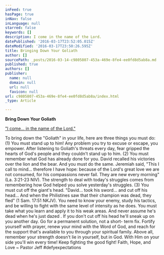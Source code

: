```yaml
---
inFeed: true
hasPage: true
inNav: false
inLanguage: null
starred: false
keywords: []
description: I come in the name of the Lord.
datePublished: '2016-03-17T23:52:05.015Z'
dateModified: '2016-03-17T23:50:26.595Z'
title: Bringing Down Your Goliath
author: []
sourcePath: _posts/2016-03-14-c9805807-453a-469e-8fe4-ee0fd8d5ab8a.md
published: true
authors: []
publisher:
  name: null
  domain: null
  url: null
  favicon: null
url: c9805807-453a-469e-8fe4-ee0fd8d5ab8a/index.html
_type: Article

---
```

**Bring Down Your Goliath**

["I come... in the name of the Lord."][0]

To bring down the "Goliath" in your life, here are three things you must do: (1) You must stand up to him! Any problem you try to excuse or escape, you empower. After listening to Goliath's threats every day, fear gripped the hearts of God's people and they couldn't stand up to him. (2) You must remember what God has already done for you. David recalled his victories over the lion and the bear. And you must do the same. Jeremiah said, "This I call to mind... therefore I have hope: because of the Lord's great love we are not consumed, for his compassions never fail. They are new every morning" (La. 3:21-23 NIV). The strength to deal with today's struggles comes from remembering how God helped you solve yesterday's struggles. (3) You must cut off the giant's head. "David... took his sword... and cut off his head... And when the Philistines saw that their champion was dead, they fled" (1 Sam. 17:51 NKJV). You need to know your enemy, study his tactics, and be willing to fight with the same level of intensity as he does. You must take what you learn and apply it to his weak areas. And never assume he's dead when he's just dazed . If you don't cut off his head he'll sneak up on you another day. Go for a permanent solution, not a short- term fix. Fortify yourself with prayer, renew your mind with the Word of God, and reach for the support that's available to you through your spiritual family. Above all, remember your strength doesn't lie in yourself, but in God. With Him on your side you'll win every time! Keep fighting the good fight! Faith, Hope, and Love ~ Pastor Jeff \#‎defyexpectations

‪

[0]: null